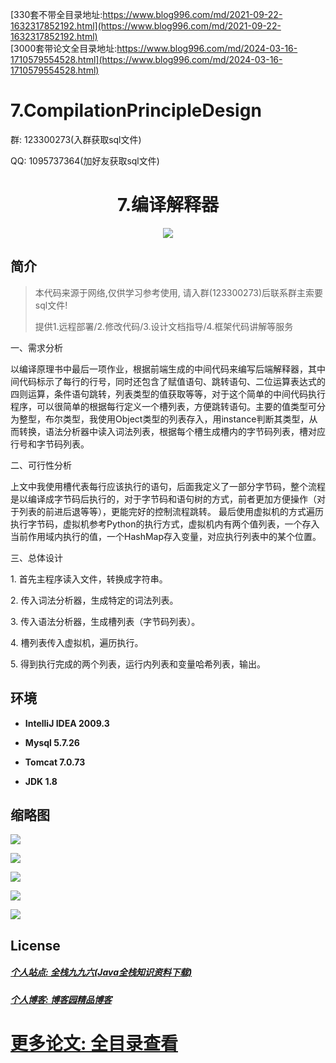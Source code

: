 [330套不带全目录地址:https://www.blog996.com/md/2021-09-22-1632317852192.html](https://www.blog996.com/md/2021-09-22-1632317852192.html)<br/>
[3000套带论文全目录地址:https://www.blog996.com/md/2024-03-16-1710579554528.html](https://www.blog996.com/md/2024-03-16-1710579554528.html)
# 7.CompilationPrincipleDesign


<p>群: 123300273(入群获取sql文件)</p>
<p>QQ: 1095737364(加好友获取sql文件)</p>

<p><h1 align="center">7.编译解释器</h1></p>

<p align="center">
	<img src="https://img.shields.io/badge/jdk-1.8-orange.svg"/>
</p>

## 简介

> 本代码来源于网络,仅供学习参考使用, 请入群(123300273)后联系群主索要sql文件!
>
> 提供1.远程部署/2.修改代码/3.设计文档指导/4.框架代码讲解等服务
>
>
 <p>一、需求分析</p>
 <p>以编译原理书中最后一项作业，根据前端生成的中间代码来编写后端解释器，其中间代码标示了每行的行号，同时还包含了赋值语句、跳转语句、二位运算表达式的四则运算，条件语句跳转，列表类型的值获取等等，对于这个简单的中间代码执行程序，可以很简单的根据每行定义一个槽列表，方便跳转语句。主要的值类型可分为整型，布尔类型，我使用Object类型的列表存入，用instance判断其类型，从而转换，语法分析器中读入词法列表，根据每个槽生成槽内的字节码列表，槽对应行号和字节码列表。</p>
 <p>二、可行性分析</p>
  
 <p>上文中我使用槽代表每行应该执行的语句，后面我定义了一部分字节码，整个流程是以编译成字节码后执行的，对于字节码和语句树的方式，前者更加方便操作（对于列表的前进后退等等），更能完好的控制流程跳转。
 最后使用虚拟机的方式遍历执行字节码，虚拟机参考Python的执行方式，虚拟机内有两个值列表，一个存入当前作用域内执行的值，一个HashMap存入变量，对应执行列表中的某个位置。</p>
 
 
 <p>三、总体设计</p>
 <p>1.   首先主程序读入文件，转换成字符串。</p>
 <p>2.   传入词法分析器，生成特定的词法列表。</p>
 <p>3.   传入语法分析器，生成槽列表（字节码列表）。</p>
 <p>4.   槽列表传入虚拟机，遍历执行。</p>
 <p>5.   得到执行完成的两个列表，运行内列表和变量哈希列表，输出。</p>




## 环境

- <b>IntelliJ IDEA 2009.3</b>

- <b>Mysql 5.7.26</b>

- <b>Tomcat 7.0.73</b>

- <b>JDK 1.8</b>


## 缩略图

![](https://img2020.cnblogs.com/blog/588112/202011/588112-20201122183524445-1437058273.png)

![](https://img2020.cnblogs.com/blog/588112/202011/588112-20201122183532382-1697705890.png)

![](https://img2020.cnblogs.com/blog/588112/202011/588112-20201122183545290-104908501.png)

![](https://img2020.cnblogs.com/blog/588112/202011/588112-20201122183601016-684562923.png)

![](https://img2020.cnblogs.com/blog/588112/202011/588112-20201122183649737-1328424158.png)

## License

##### [个人站点: 全栈九九六(Java全栈知识资料下载)](https://www.blog996.com/)
##### [个人博客: 博客园精品博客](https://www.cnblogs.com/yysbolg/)
# [更多论文: 全目录查看](https://www.blog996.com/md/2021-09-22-1632317852192.html)






